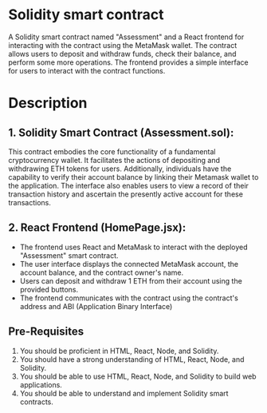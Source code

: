 
# Solidity smart contract 
A Solidity smart contract named "Assessment" and a React frontend for interacting with the contract using the MetaMask wallet. The contract allows users to deposit and withdraw funds, check their balance, and perform some more operations. The frontend provides a simple interface for users to interact with the contract functions.
# Description 
## 1. Solidity Smart Contract (Assessment.sol):
This contract embodies the core functionality of a fundamental cryptocurrency wallet. It facilitates the actions of depositing and withdrawing ETH tokens for users. Additionally, individuals have the capability to verify their account balance by linking their Metamask wallet to the application. The interface also enables users to view a record of their transaction history and ascertain the presently active account for these transactions.

## 2.  React Frontend (HomePage.jsx):
* The frontend uses React and MetaMask to interact with the deployed "Assessment" smart contract.
* The user interface displays the connected MetaMask account, the account balance, and the contract owner's name.
* Users can deposit and withdraw 1 ETH from their account using the provided buttons.
* The frontend communicates with the contract using the contract's address and ABI (Application Binary Interface)
## Pre-Requisites

1. You should be proficient in HTML, React, Node, and Solidity.
2. You should have a strong understanding of HTML, React, Node, and Solidity.
3. You should be able to use HTML, React, Node, and Solidity to build web applications.
4. You should be able to understand and implement Solidity smart contracts.




